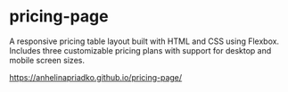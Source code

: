 # pricing-page

A responsive pricing table layout built with HTML and CSS using Flexbox. Includes three customizable pricing plans with support for desktop and mobile screen sizes.

https://anhelinapriadko.github.io/pricing-page/
